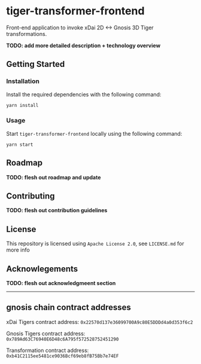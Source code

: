 # tiger-transformer-frontend
Front-end application to invoke xDai 2D <-> Gnosis 3D Tiger transformations.

**TODO: add more detailed description + technology overview**

## Getting Started
### Installation
Install the required dependencies with the following command:
```bash
yarn install
```

### Usage
Start `tiger-transformer-frontend` locally using the following command:
```
yarn start
```

## Roadmap
**TODO: flesh out roadmap and update**

## Contributing
**TODO: flesh out contribution guidelines**

## License
This repository is licensed using `Apache License 2.0`, see `LICENSE.md` for more info

## Acknowlegements
**TODO: flesh out acknowledgmeent section**

---
## gnosis chain contract addresses
xDai Tigers contract address: `0x22570d137e36099700A9c80E5DDDd4a0d353f6c2`

Gnosis Tigers contract address: `0x789Ad63C76940E6D48c6A795f572528752451290`

Transformation contract address: `0xb41C2115ee5481ce9036Bcf69eb8fB75Bb7e74EF`